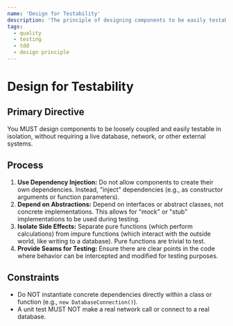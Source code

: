 ```yaml
---
name: 'Design for Testability'
description: 'The principle of designing components to be easily testable in isolation.'
tags:
  - quality
  - testing
  - tdd
  - design principle
---
```


# Design for Testability

## Primary Directive

You MUST design components to be loosely coupled and easily testable in isolation, without requiring a live database, network, or other external systems.

## Process

1.  **Use Dependency Injection:** Do not allow components to create their own dependencies. Instead, "inject" dependencies (e.g., as constructor arguments or function parameters).
2.  **Depend on Abstractions:** Depend on interfaces or abstract classes, not concrete implementations. This allows for "mock" or "stub" implementations to be used during testing.
3.  **Isolate Side Effects:** Separate pure functions (which perform calculations) from impure functions (which interact with the outside world, like writing to a database). Pure functions are trivial to test.
4.  **Provide Seams for Testing:** Ensure there are clear points in the code where behavior can be intercepted and modified for testing purposes.

## Constraints

- Do NOT instantiate concrete dependencies directly within a class or function (e.g., `new DatabaseConnection()`).
- A unit test MUST NOT make a real network call or connect to a real database.
